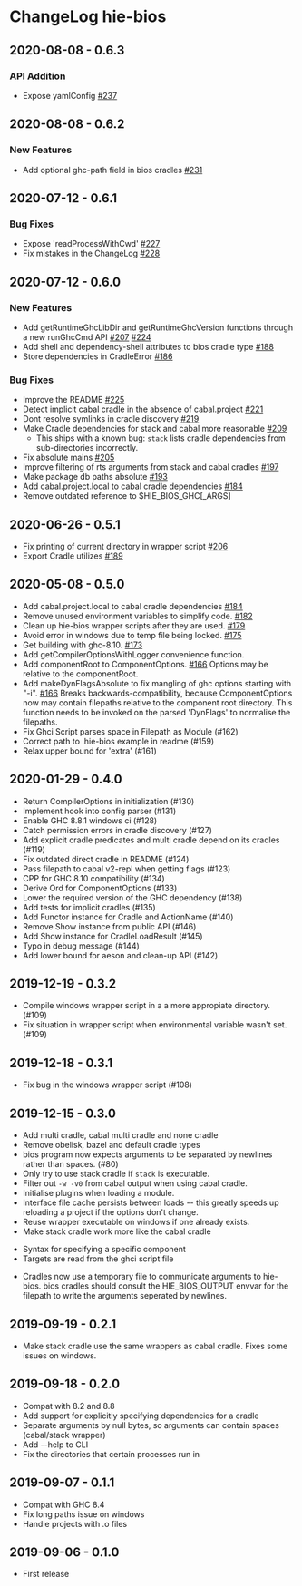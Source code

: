 # ChangeLog hie-bios

## 2020-08-08 - 0.6.3

### API Addition

* Expose yamlConfig [#237](https://github.com/mpickering/hie-bios/pull/237)

## 2020-08-08 - 0.6.2

### New Features

* Add optional ghc-path field in bios cradles [#231](https://github.com/mpickering/hie-bios/pull/231)

## 2020-07-12 - 0.6.1

### Bug Fixes

* Expose 'readProcessWithCwd' [#227](https://github.com/mpickering/hie-bios/pull/227)
* Fix mistakes in the ChangeLog [#228](https://github.com/mpickering/hie-bios/pull/228)

## 2020-07-12 - 0.6.0

### New Features

* Add getRuntimeGhcLibDir and getRuntimeGhcVersion functions through a new runGhcCmd API [#207](https://github.com/mpickering/hie-bios/pull/207) [#224](https://github.com/mpickering/hie-bios/pull/224)
* Add shell and dependency-shell attributes to bios cradle type [#188](https://github.com/mpickering/hie-bios/pull/188)
* Store dependencies in CradleError [#186](https://github.com/mpickering/hie-bios/pull/186)

### Bug Fixes

* Improve the README [#225](https://github.com/mpickering/hie-bios/pull/225)
* Detect implicit cabal cradle in the absence of cabal.project [#221](https://github.com/mpickering/hie-bios/pull/221)
* Dont resolve symlinks in cradle discovery [#219](https://github.com/mpickering/hie-bios/pull/219)
* Make Cradle dependencies for stack and cabal more reasonable [#209](https://github.com/mpickering/hie-bios/pull/209)
  * This ships with a known bug: `stack` lists cradle dependencies from
	sub-directories incorrectly.
* Fix absolute mains [#205](https://github.com/mpickering/hie-bios/pull/205)
* Improve filtering of rts arguments from stack and cabal cradles [#197](https://github.com/mpickering/hie-bios/pull/197)
* Make package db paths absolute [#193](https://github.com/mpickering/hie-bios/pull/193)
* Add cabal.project.local to cabal cradle dependencies [#184](https://github.com/mpickering/hie-bios/pull/184)
* Remove outdated reference to $HIE_BIOS_GHC[_ARGS]

## 2020-06-26 - 0.5.1

* Fix printing of current directory in wrapper script [#206](https://github.com/mpickering/hie-bios/pull/206)
* Export Cradle utilizes [#189](https://github.com/mpickering/hie-bios/pull/189)

## 2020-05-08 - 0.5.0

* Add cabal.project.local to cabal cradle dependencies [#184](https://github.com/mpickering/hie-bios/pull/184)
* Remove unused environment variables to simplify code. [#182](https://github.com/mpickering/hie-bios/pull/182)
* Clean up hie-bios wrapper scripts after they are used. [#179](https://github.com/mpickering/hie-bios/pull/179)
* Avoid error in windows due to temp file being locked. [#175](https://github.com/mpickering/hie-bios/pull/175)
* Get building with ghc-8.10. [#173](https://github.com/mpickering/hie-bios/pull/173)
* Add getCompilerOptionsWithLogger convenience function.
* Add componentRoot to ComponentOptions. [#166](https://github.com/mpickering/hie-bios/pull/166)
Options may be relative to the componentRoot.
* Add makeDynFlagsAbsolute to fix mangling of ghc options starting with "-i". [#166](https://github.com/mpickering/hie-bios/pull/166)
Breaks backwards-compatibility, because ComponentOptions now may contain
filepaths relative to the component root directory.
This function needs to be invoked on the parsed 'DynFlags' to normalise the filepaths.
* Fix Ghci Script parses space in Filepath as Module (#162)
* Correct path to .hie-bios example in readme (#159)
* Relax upper bound for 'extra' (#161)

## 2020-01-29 - 0.4.0

* Return CompilerOptions in initialization (#130)
* Implement hook into config parser (#131)
* Enable GHC 8.8.1 windows ci (#128)
* Catch permission errors in cradle discovery (#127)
* Add explicit cradle predicates and multi cradle depend on its cradles (#119)
* Fix outdated direct cradle in README (#124)
* Pass filepath to cabal v2-repl when getting flags (#123)
* CPP for GHC 8.10 compatibility (#134)
* Derive Ord for ComponentOptions (#133)
* Lower the required version of the GHC dependency (#138)
* Add tests for implicit cradles (#135)
* Add Functor instance for Cradle and ActionName (#140)
* Remove Show instance from public API (#146)
* Add Show instance for CradleLoadResult (#145)
* Typo in debug message (#144)
* Add lower bound for aeson and clean-up API (#142)

## 2019-12-19 - 0.3.2

* Compile windows wrapper script in a a more appropiate directory. (#109)
* Fix situation in wrapper script when environmental variable wasn't set. (#109)

## 2019-12-18 - 0.3.1

* Fix bug in the windows wrapper script (#108)

## 2019-12-15 - 0.3.0

* Add multi cradle, cabal multi cradle and none cradle
* Remove obelisk, bazel and default cradle types
* bios program now expects arguments to be separated by newlines rather than
spaces. (#80)
* Only try to use stack cradle if `stack` is executable.
* Filter out `-w -v0` from cabal output when using cabal cradle.
* Initialise plugins when loading a module.
* Interface file cache persists between loads -- this greatly speeds up
reloading a project if the options don't change.
* Reuse wrapper executable on windows if one already exists.
* Make stack cradle work more like the cabal cradle
- Syntax for specifying a specific component
- Targets are read from the ghci script file
* Cradles now use a temporary file to communicate arguments to hie-bios.
bios cradles should consult the HIE_BIOS_OUTPUT envvar for the filepath to
write the arguments seperated by newlines.

## 2019-09-19 - 0.2.1

* Make stack cradle use the same wrappers as cabal cradle. Fixes some issues
on windows.

## 2019-09-18 - 0.2.0

* Compat with 8.2 and 8.8
* Add support for explicitly specifying dependencies for a cradle
* Separate arguments by null bytes, so arguments can contain spaces
(cabal/stack wrapper)
* Add --help to CLI
* Fix the directories that certain processes run in

## 2019-09-07 - 0.1.1

* Compat with GHC 8.4
* Fix long paths issue on windows
* Handle projects with .o files

## 2019-09-06 - 0.1.0

* First release
